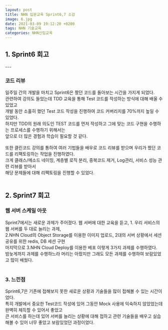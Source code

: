 ```yaml
---
layout: post
title: NHN 입문교육 Sprint6,7 소감
image: 6.jpg
date: 2021-03-09 19:12:20 +0200
tags: NHN 기술교육
categories: NHN신입교육
---
```

<h2>1. Sprint6 회고 </h2>
---
<h3> 코드 리뷰 </h3>
일주일 간의 개발을 마치고 Sprint6은 짰던 코드를 돌아보는 시간을 가지게 되었다. <br>
관련하여 강의도 들었는데 TDD 교육을 통해 Test 코드를 작성하는 방식에 대해 배울 수 있었고 <br>
개발 동안 소홀히 했던 Test 코드 작성을 진행하여 코드 커버리지를 70%까지 높일 수 있었다. <br>
하지만 TDD의 원래 의도인 TEST 코드를 먼저 작성하고 그에 맞는 코드 구현을 수행하는 프로세스를 수행하기 위해서는 <br>
앞으로 더 많은 경험과 학습이 필요할 것 같다. <br> <br>
또한 클린코드 강의를 통하여 여러 기법들을 배우로 코드 리뷰를 받으며 우리가 짰던 코드를 리팩토링하는 작업을 진행하였다. <br>
크게 클래스/메소드 네이밍, 계층별 로직 분리, 중복코드 제거, Log관리, 서비스 성능 관련 리뷰를 받아서 <br>
해당 문제들에 대해 리팩토링을 진행할 수 있었다. <br>
<br>
<h2> 2. Sprint7 회고 </h2>
<h3> 웹 서버 스케일 아웃 </h3>
Sprint7에서는 새로운 과제가 주어졌다. 웹 서버에 대한 교육을 듣고, 1. 우리 서비스의 웹 서버를 두 대로 늘리는 과제, <br>
2.NHN Cloud의 Object Storage를 이용한 이미지 업로드, 2대의 서버 상황에서 세션공유를 위한 redis, DB 세션 구현 <br>
마지막으로 3.NHN Cloud Deploy를 이용한 베포 이렇게 3가지 과제를 수행하였다. <br>
밤늦게까지 과제를 수행하느라 머리는 아팠지만 그래도 모든 과제를 수행하여 보람있었고 많이 배웠다.
<br><br>
<h3> 3. 느낀점 </h3>
Sprint6,7은 기존에 접해보지 못한 새로운 상황과 기술들을 많이 접해볼 수 있는 시간이었다. <br>
특히 개발에서 중요한 Test코드 작성에 있어 그동안 Mock 사용에 익숙하지 않았었는데 완벽히 체득할 수 있어서 좋았고 <br>
큰 서비스를 하는데 있어 서버를 늘리는 상황에 대해 접하고 관련 기술들을 배우고 실습해볼 수 있어 너무 좋았고 보람있었던 과정이었다.
